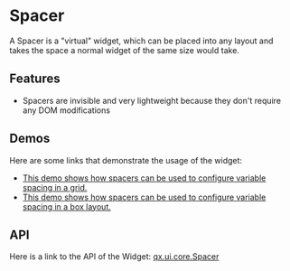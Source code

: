 # Spacer

A Spacer is a "virtual" widget, which can be placed into any layout and takes
the space a normal widget of the same size would take.

## Features

- Spacers are invisible and very lightweight because they don't require any DOM
  modifications

## Demos

Here are some links that demonstrate the usage of the widget:

- [This demo shows how spacers can be used to configure variable spacing in a grid.](apps://demobrowser/#layout~Spacer_Grid.html)
- [This demo shows how spacers can be used to configure variable spacing in a box layout.](apps://demobrowser/#layout~Spacer_HBox.html)

## API

Here is a link to the API of the Widget:
[qx.ui.core.Spacer](apps://apiviewer/#qx.ui.core.Spacer)
